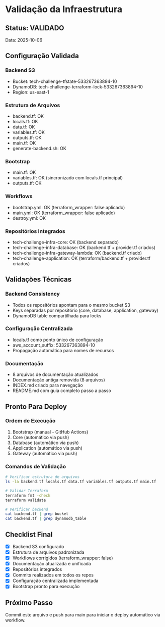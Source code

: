 # Validação da Infraestrutura

## Status: VALIDADO

Data: 2025-10-06

## Configuração Validada

### Backend S3
- Bucket: tech-challenge-tfstate-533267363894-10
- DynamoDB: tech-challenge-terraform-lock-533267363894-10
- Region: us-east-1

### Estrutura de Arquivos
- backend.tf: OK
- locals.tf: OK
- data.tf: OK
- variables.tf: OK
- outputs.tf: OK
- main.tf: OK
- generate-backend.sh: OK

### Bootstrap
- main.tf: OK
- variables.tf: OK (sincronizado com locals.tf principal)
- outputs.tf: OK

### Workflows
- bootstrap.yml: OK (terraform_wrapper: false aplicado)
- main.yml: OK (terraform_wrapper: false aplicado)
- destroy.yml: OK

### Repositórios Integrados
- tech-challenge-infra-core: OK (backend separado)
- tech-challenge-infra-database: OK (backend.tf + provider.tf criados)
- tech-challenge-infra-gateway-lambda: OK (backend.tf criado)
- tech-challenge-application: OK (terraform/backend.tf + provider.tf criados)

## Validações Técnicas

### Backend Consistency
- Todos os repositórios apontam para o mesmo bucket S3
- Keys separadas por repositório (core, database, application, gateway)
- DynamoDB table compartilhada para locks

### Configuração Centralizada
- locals.tf como ponto único de configuração
- aws_account_suffix: 533267363894-10
- Propagação automática para nomes de recursos

### Documentação
- 8 arquivos de documentação atualizados
- Documentação antiga removida (8 arquivos)
- INDEX.md criado para navegação
- README.md com guia completo passo a passo

## Pronto Para Deploy

### Ordem de Execução
1. Bootstrap (manual - GitHub Actions)
2. Core (automático via push)
3. Database (automático via push)
4. Application (automático via push)
5. Gateway (automático via push)

### Comandos de Validação

```bash
# Verificar estrutura de arquivos
ls -la backend.tf locals.tf data.tf variables.tf outputs.tf main.tf

# Validar Terraform
terraform fmt -check
terraform validate

# Verificar backend
cat backend.tf | grep bucket
cat backend.tf | grep dynamodb_table
```

## Checklist Final

- [x] Backend S3 configurado
- [x] Estrutura de arquivos padronizada
- [x] Workflows corrigidos (terraform_wrapper: false)
- [x] Documentação atualizada e unificada
- [x] Repositórios integrados
- [x] Commits realizados em todos os repos
- [x] Configuração centralizada implementada
- [x] Bootstrap pronto para execução

## Próximo Passo

Commit este arquivo e push para main para iniciar o deploy automático via workflow.
